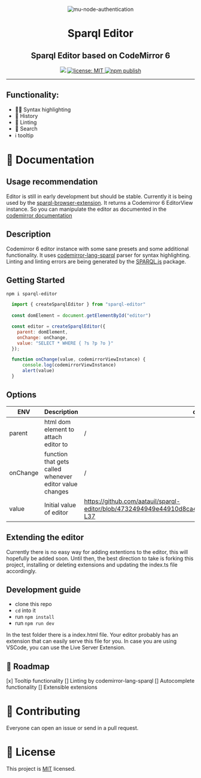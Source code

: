 <p align="center">
    <img src="https://user-images.githubusercontent.com/52280338/222252617-f86be28d-f2f3-4871-a0bf-00e7c42080fa.png" alt="mu-node-authentication" />
</p>
<h1 align="center">Sparql Editor</h1>
<h2 align="center">Sparql Editor based on CodeMirror 6</h2>

<p align="center">
  <img src="https://img.shields.io/github/package-json/v/aatauil/sparql-editor" />
  <a href="LICENSE">
    <img src="https://img.shields.io/badge/license-MIT-yellow.svg" alt="license: MIT" />
  </a>
  <a href="https://github.com/aatauil/sparql-editor/actions/workflows/publish.yml">
    <img src="https://github.com/aatauil/sparql-editor/actions/workflows/publish.yml/badge.svg" alt="npm publish" />
  </a>
  </a>
</p>

---

## Functionality:

- 🏳‍🌈 Syntax highlighting
- 📔 History 
- 💢 Linting
- 🔎 Search
- ℹ️ tooltip 

# :open_book: Documentation
## Usage recommendation
Editor is still in early development but should be stable. Currently it is being used by the [sparql-browser-extension](https://github.com/aatauil/sparql-browser-extension). It returns a Codemirror 6 EditorView instance. So you can manipulate the editor as documented in the [codemirror documentation](https://codemirror.net/docs/ref/)  


## Description
Codemirror 6 editor instance with some sane presets and some additional functionality. It uses [codemirror-lang-sparql](https://github.com/aatauil/codemirror-lang-sparql) parser for syntax highlighting. Linting and linting errors are being generated by the [SPARQL.js](https://github.com/RubenVerborgh/SPARQL.js) package. 

## Getting Started

`npm i sparql-editor`

```js
  import { createSparqlEditor } from "sparql-editor"
  
  const domElement = document.getElementById("editor")

  const editor = createSparqlEditor({
    parent: domElement,
    onChange: onChange,
    value: "SELECT * WHERE { ?s ?p ?o }"
  });

  function onChange(value, codemirrorViewInstance) {
      console.log(codemirrorViewInstance)
      alert(value)
  }
```

## Options
| ENV  | Description | default | required |
|---|---|---|---|
| parent | html dom element to attach editor to | / | required
| onChange | function that gets called whenever editor value changes  | / |   |
| value |  Initial value of editor | https://github.com/aatauil/sparql-editor/blob/4732494949e44910d8ca45d0391331b520ae9ee0/src/index.ts#L32-L37  |  |

## Extending the editor
Currently there is no easy way for adding extentions to the editor, this will hopefully be added soon. Until then, the best direction to take is forking this project, installing or deleting extensions and updating the index.ts file accordingly.  

## Development guide

- clone this repo
- `cd` into it
- run `npm install`
- run `npm run dev` 

In the test folder there is a index.html file. Your editor probably has an extension that can easily serve this file for you. In case you are using VSCode, you can use the Live Server Extension. 

## 📍 Roadmap 
[x] Tooltip functionality
[] Linting by codemirror-lang-sparql
[] Autocomplete functionality
[] Extensible extensions

# :orange_heart: Contributing

Everyone can open an issue or send in a pull request. 


# 📝 License

This project is [MIT](LICENSE) licensed.
